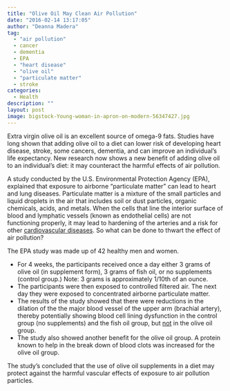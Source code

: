 ```yaml
---
title: "Olive Oil May Clean Air Pollution"
date: "2016-02-14 13:17:05"
author: "Deanna Madera"
tag:
  - "air pollution"
  - cancer
  - dementia
  - EPA
  - "heart disease"
  - "olive oil"
  - "particulate matter"
  - stroke
categories:
  - Health
description: ""
layout: post
image: bigstock-Young-woman-in-apron-on-modern-56347427.jpg
---
```


Extra virgin olive oil is an excellent source of omega-9 fats. Studies have long shown that adding olive oil to a diet can lower risk of developing heart disease, stroke, some cancers, dementia, and can improve an individual’s life expectancy. New research now shows a new benefit of adding olive oil to an individual’s diet: it may counteract the harmful effects of air pollution.

A study conducted by the U.S. Environmental Protection Agency (EPA), explained that exposure to airborne “particulate matter” can lead to heart and lung diseases. Particulate matter is a mixture of the small particles and liquid droplets in the air that includes soil or dust particles, organic chemicals, acids, and metals. When the cells that line the interior surface of blood and lymphatic vessels (known as endothelial cells) are not functioning properly, it may lead to hardening of the arteries and a risk for other [cardiovascular diseases](/referred-pain-may-save-your-life-look-for-these-signs). So what can be done to thwart the effect of air pollution?

The EPA study was made up of 42 healthy men and women.

- For 4 weeks, the participants received once a day either 3 grams of olive oil (in supplement form), 3 grams of fish oil, or no supplements (control group.) Note: 3 grams is approximately 1/10th of an ounce.
- The participants were then exposed to controlled filtered air. The next day they were exposed to concentrated airborne particulate matter.
- The results of the study showed that there were reductions in the dilation of the the major blood vessel of the upper arm (brachial artery), thereby potentially showing blood cell lining dysfunction in the control group (no supplements) and the fish oil group, but <span style="text-decoration: underline;">not</span> in the olive oil group.
- The study also showed another benefit for the olive oil group. A protein known to help in the break down of blood clots was increased for the olive oil group.

The study’s concluded that the use of olive oil supplements in a diet may protect against the harmful vascular effects of exposure to air pollution particles.
